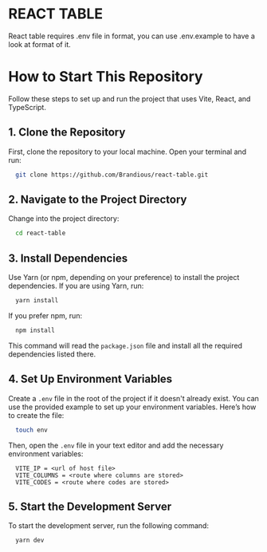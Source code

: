 # REACT TABLE

React table requires .env file in format, you can use .env.example to have a look at format of it. 

# How to Start This Repository

Follow these steps to set up and run the project that uses Vite, React, and TypeScript.

## 1. Clone the Repository

First, clone the repository to your local machine. Open your terminal and run:
  
  ```bash
    git clone https://github.com/Brandious/react-table.git
  ```

## 2. Navigate to the Project Directory

Change into the project directory:

```bash
  cd react-table
```

## 3. Install Dependencies

Use Yarn (or npm, depending on your preference) to install the project dependencies. If you are using Yarn, run:

```bash
  yarn install
```
If you prefer npm, run:

```bash
  npm install
```
This command will read the `package.json` file and install all the required dependencies listed there.

## 4. Set Up Environment Variables

Create a `.env` file in the root of the project if it doesn't already exist. You can use the provided example to set up your environment variables. Here’s how to create the file:

```bash
  touch env
```

Then, open the `.env` file in your text editor and add the necessary environment variables:


```env
  VITE_IP = <url of host file>
  VITE_COLUMNS = <route where columns are stored>
  VITE_CODES = <route where codes are stored>
```

## 5. Start the Development Server

To start the development server, run the following command:

```bash
  yarn dev
```
